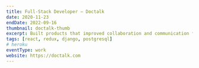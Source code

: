 ```yaml
---
title: Full-Stack Developer – Doctalk
date: 2020-11-23
endDate: 2022-09-16
thumbnail: doctalk-thumb
excerpt: Built products that improved collaboration and communication for doctors, medical residents, and pharmaceutical companies.
tags: [react, redux, django, postgresql]
# heroku
eventType: work
website: https://doctalk.com
---
```

